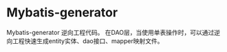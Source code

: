 # Mybatis-generator
Mybatis-generator 逆向工程代码。
在DAO层，当使用单表操作时，可以通过逆向工程快速生成entity实体、dao接口、mapper映射文件。
